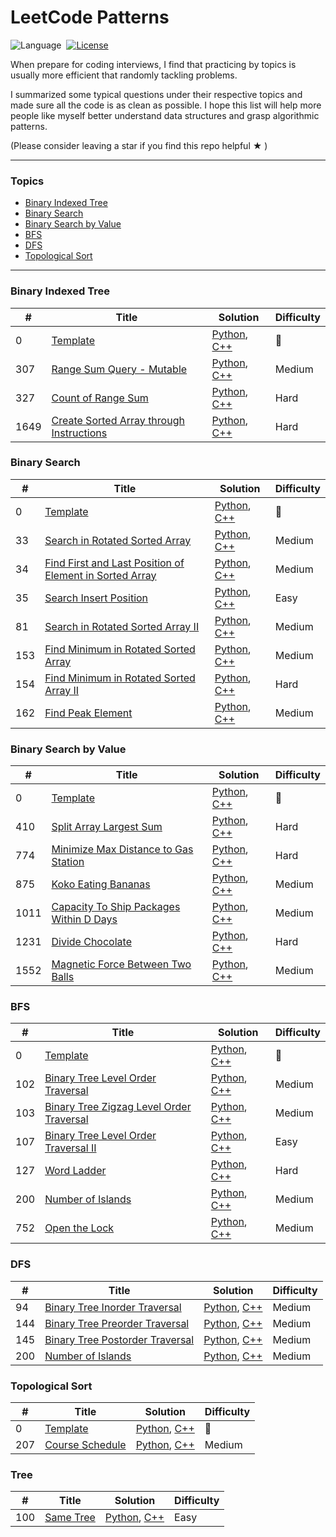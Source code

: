 LeetCode Patterns
========

![Language](https://img.shields.io/badge/language-Python%20%2F%20Modern%20C++-orange.svg)&nbsp;
[![License](https://img.shields.io/badge/license-MIT-blue.svg)](./LICENSE.md)

When prepare for coding interviews, I find that practicing by topics is usually more efficient that randomly tackling problems.

I summarized some typical questions under their respective topics and made sure all the code is as clean as possible. I hope this list will help more people like myself better understand data structures and grasp algorithmic patterns.

(Please consider leaving a star if you find this repo helpful &#9733; )

------

### Topics

- [Binary Indexed Tree](#binary-indexed-tree)
- [Binary Search](#binary-search)
- [Binary Search by Value](#binary-search-by-value)
- [BFS](#bfs)
- [DFS](#dfs)
- [Topological Sort](#topological-sort)



------

### Binary Indexed Tree

| #    | Title                                                        | Solution                                        | Difficulty |
| ---- | ------------------------------------------------------------ | ----------------------------------------------- | ---------- |
| 0   | [Template](https://www.topcoder.com/community/competitive-programming/tutorials/binary-indexed-trees/) | [Python](./python/template/binary_indexed_trees.py), [C++](./cpp/template/binary_indexed_trees.cpp) | :gift: |
| 307   | [Range Sum Query - Mutable](https://leetcode.com/problems/range-sum-query-mutable/) | [Python](./python/_307.py), [C++](./cpp/_307.cpp) | Medium |
| 327   | [Count of Range Sum](https://leetcode.com/problems/count-of-range-sum/) | [Python](./python/_327.py), [C++](./cpp/_327.cpp) | Hard |
| 1649   | [Create Sorted Array through Instructions](https://leetcode.com/problems/create-sorted-array-through-instructions/) | [Python](./python/_1649.py), [C++](./cpp/_1649.cpp) | Hard |



### Binary Search

| #    | Title                                                        | Solution                                        | Difficulty |
| ---- | ------------------------------------------------------------ | ----------------------------------------------- | ---------- |
| 0   | [Template](https://www.geeksforgeeks.org/binary-search/) | [Python](./python/template/binary_search.py), [C++](./cpp/template/binary_search.cpp) | :gift: |
| 33   | [Search in Rotated Sorted Array](https://leetcode.com/problems/search-in-rotated-sorted-array/) | [Python](./python/_33.py), [C++](./cpp/_33.cpp) | Medium |
| 34   | [Find First and Last Position of Element in Sorted Array](https://leetcode.com/problems/find-first-and-last-position-of-element-in-sorted-array/) | [Python](./python/_34.py), [C++](./cpp/_34.cpp) | Medium |
| 35   | [Search Insert Position](https://leetcode.com/problems/search-insert-position/) | [Python](./python/_35.py), [C++](./cpp/_35.cpp) | Easy |
| 81   | [ Search in Rotated Sorted Array II](https://leetcode.com/problems/search-in-rotated-sorted-array-ii/) | [Python](./python/_81.py), [C++](./cpp/_81.cpp) | Medium |
| 153   | [Find Minimum in Rotated Sorted Array](https://leetcode.com/problems/find-minimum-in-rotated-sorted-array/) | [Python](./python/_153.py), [C++](./cpp/_153.cpp) | Medium |
| 154   | [Find Minimum in Rotated Sorted Array II](https://leetcode.com/problems/find-minimum-in-rotated-sorted-array-ii/) | [Python](./python/_154.py), [C++](./cpp/_154.cpp) | Hard |
| 162   | [Find Peak Element](https://leetcode.com/problems/find-peak-element/) | [Python](./python/_162.py), [C++](./cpp/_162.cpp) | Medium |



### Binary Search by Value

| #    | Title                                                        | Solution                                            | Difficulty |
| ---- | ------------------------------------------------------------ | --------------------------------------------------- | ---------- |
| 0   | [Template](https://www.geeksforgeeks.org/binary-search/) | [Python](./python/template/binary_search_by_value.py), [C++](./cpp/template/binary_search_by_value.cpp) | :gift: |
| 410  | [Split Array Largest Sum](https://leetcode.com/problems/split-array-largest-sum/) | [Python](./python/_410.py), [C++](./cpp/_410.cpp)   | Hard       |
| 774  | [Minimize Max Distance to Gas Station](https://leetcode.com/problems/minimize-max-distance-to-gas-station/) | [Python](./python/_774.py), [C++](./cpp/_774.cpp)   | Hard       |
| 875  | [Koko Eating Bananas](https://leetcode.com/problems/koko-eating-bananas/) | [Python](./python/_875.py), [C++](./cpp/_875.cpp)   | Medium     |
| 1011 | [Capacity To Ship Packages Within D Days](https://leetcode.com/problems/capacity-to-ship-packages-within-d-days/) | [Python](./python/_1011.py), [C++](./cpp/_1011.cpp) | Medium     |
| 1231 | [Divide Chocolate](https://leetcode.com/problems/divide-chocolate/) | [Python](./python/_1231.py), [C++](./cpp/_1231.cpp) | Hard       |
| 1552 | [Magnetic Force Between Two Balls](https://leetcode.com/problems/magnetic-force-between-two-balls/) | [Python](./python/_1552.py), [C++](./cpp/_1552.cpp) | Medium     |



### BFS

| #    | Title                                                        | Solution                                        | Difficulty |
| ---- | ------------------------------------------------------------ | ----------------------------------------------- | ---------- |
| 0   | [Template](https://www.geeksforgeeks.org/breadth-first-search-or-bfs-for-a-graph/) | [Python](./python/template/bfs.py), [C++](./cpp/template/bfs.cpp) | :gift: |
| 102   | [Binary Tree Level Order Traversal](https://leetcode.com/problems/binary-tree-level-order-traversal/) | [Python](./python/_102.py), [C++](./cpp/_102.cpp) | Medium |
| 103   | [Binary Tree Zigzag Level Order Traversal](https://leetcode.com/problems/binary-tree-zigzag-level-order-traversal/) | [Python](./python/_103.py), [C++](./cpp/_103.cpp) | Medium |
| 107   | [Binary Tree Level Order Traversal II](https://leetcode.com/problems/binary-tree-level-order-traversal-ii/) | [Python](./python/_107.py), [C++](./cpp/_107.cpp) | Easy |
| 127   | [Word Ladder](https://leetcode.com/problems/word-ladder/) | [Python](./python/_127.py), [C++](./cpp/_127.cpp) | Hard |
| 200   | [Number of Islands](https://leetcode.com/problems/number-of-islands/) | [Python](./python/_200.py), [C++](./cpp/_200.cpp) | Medium |
| 752   | [Open the Lock](https://leetcode.com/problems/open-the-lock/) | [Python](./python/_752.py), [C++](./cpp/_752.cpp) | Medium |



### DFS

| #    | Title                                                        | Solution                                        | Difficulty |
| ---- | ------------------------------------------------------------ | ----------------------------------------------- | ---------- |
| 94   | [Binary Tree Inorder Traversal](https://leetcode.com/problems/binary-tree-inorder-traversal/) | [Python](./python/_94.py), [C++](./cpp/_94.cpp) | Medium |
| 144   | [Binary Tree Preorder Traversal](https://leetcode.com/problems/binary-tree-preorder-traversal/) | [Python](./python/_144.py), [C++](./cpp/_144.cpp) | Medium |
| 145   | [Binary Tree Postorder Traversal](https://leetcode.com/problems/binary-tree-postorder-traversal/) | [Python](./python/_145.py), [C++](./cpp/_145.cpp) | Medium |
| 200   | [Number of Islands](https://leetcode.com/problems/number-of-islands/) | [Python](./python/_200.py), [C++](./cpp/_200.cpp) | Medium |



### Topological Sort

| #    | Title                                                        | Solution                                        | Difficulty |
| ---- | ------------------------------------------------------------ | ----------------------------------------------- | ---------- |
| 0   | [Template](https://www.geeksforgeeks.org/topological-sorting/) | [Python](./python/template/topo_sort.py), [C++](./cpp/template/topo_sort.cpp) | :gift: |
| 207   | [Course Schedule](https://leetcode.com/problems/course-schedule/) | [Python](./python/_207.py), [C++](./cpp/_207.cpp) | Medium |


### Tree

| #    | Title                                                        | Solution                                        | Difficulty |
| ---- | ------------------------------------------------------------ | ----------------------------------------------- | ---------- |
| 100   | [Same Tree](https://leetcode.com/problems/same-tree/) | [Python](./python/_100.py), [C++](./cpp/_100.cpp) | Easy |

